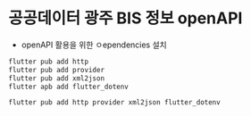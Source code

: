 # 공공데이터 광주 BIS 정보 openAPI

- openAPI 활용을 위한 ㅇependencies 설치

```bash
flutter pub add http
flutter pub add provider
flutter pub add xml2json
flutter apb add flutter_dotenv

flutter pub add http provider xml2json flutter_dotenv

```
